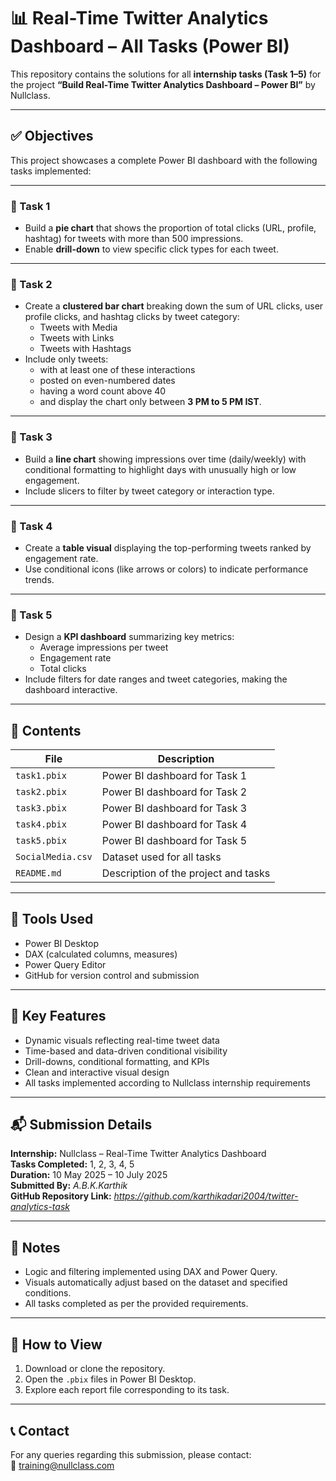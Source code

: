# 📊 Real-Time Twitter Analytics Dashboard – All Tasks (Power BI)

This repository contains the solutions for all **internship tasks (Task 1–5)** for the project **“Build Real-Time Twitter Analytics Dashboard – Power BI”** by Nullclass.

---

## ✅ Objectives

This project showcases a complete Power BI dashboard with the following tasks implemented:

---

### 🚀 Task 1
- Build a **pie chart** that shows the proportion of total clicks (URL, profile, hashtag) for tweets with more than 500 impressions.
- Enable **drill-down** to view specific click types for each tweet.

---

### 🚀 Task 2
- Create a **clustered bar chart** breaking down the sum of URL clicks, user profile clicks, and hashtag clicks by tweet category:
  - Tweets with Media
  - Tweets with Links
  - Tweets with Hashtags
- Include only tweets:
  - with at least one of these interactions
  - posted on even-numbered dates
  - having a word count above 40
  - and display the chart only between **3 PM to 5 PM IST**.

---

### 🚀 Task 3
- Build a **line chart** showing impressions over time (daily/weekly) with conditional formatting to highlight days with unusually high or low engagement.
- Include slicers to filter by tweet category or interaction type.

---

### 🚀 Task 4
- Create a **table visual** displaying the top-performing tweets ranked by engagement rate.
- Use conditional icons (like arrows or colors) to indicate performance trends.

---

### 🚀 Task 5
- Design a **KPI dashboard** summarizing key metrics:
  - Average impressions per tweet
  - Engagement rate
  - Total clicks
- Include filters for date ranges and tweet categories, making the dashboard interactive.

---

## 📂 Contents

| File                | Description                          |
|---------------------|--------------------------------------|
| `task1.pbix`        | Power BI dashboard for Task 1        |
| `task2.pbix`        | Power BI dashboard for Task 2        |
| `task3.pbix`        | Power BI dashboard for Task 3        |
| `task4.pbix`        | Power BI dashboard for Task 4        |
| `task5.pbix`        | Power BI dashboard for Task 5        |
| `SocialMedia.csv`   | Dataset used for all tasks           |
| `README.md`         | Description of the project and tasks |

---

## 🔧 Tools Used

- Power BI Desktop
- DAX (calculated columns, measures)
- Power Query Editor
- GitHub for version control and submission

---

## 📝 Key Features

- Dynamic visuals reflecting real-time tweet data
- Time-based and data-driven conditional visibility
- Drill-downs, conditional formatting, and KPIs
- Clean and interactive visual design
- All tasks implemented according to Nullclass internship requirements

---

## 📬 Submission Details

**Internship:** Nullclass – Real-Time Twitter Analytics Dashboard  
**Tasks Completed:** 1, 2, 3, 4, 5  
**Duration:** 10 May 2025 – 10 July 2025  
**Submitted By:** *A.B.K.Karthik*  
**GitHub Repository Link:** *https://github.com/karthikadari2004/twitter-analytics-task*

---

## 🧠 Notes

- Logic and filtering implemented using DAX and Power Query.
- Visuals automatically adjust based on the dataset and specified conditions.
- All tasks completed as per the provided requirements.

---

## 📌 How to View

1. Download or clone the repository.
2. Open the `.pbix` files in Power BI Desktop.
3. Explore each report file corresponding to its task.

---

## 📞 Contact

For any queries regarding this submission, please contact:  
📧 training@nullclass.com  
